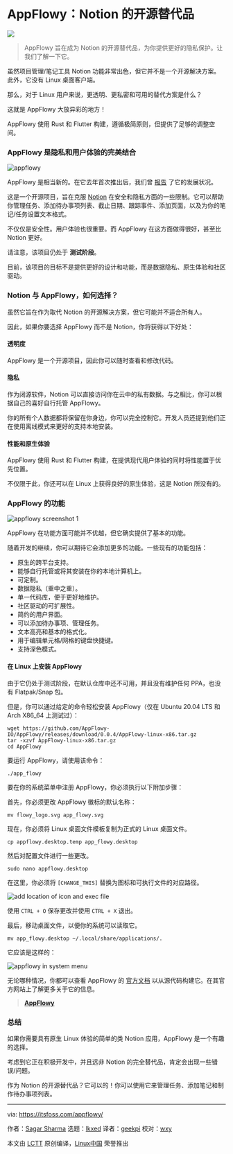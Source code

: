[#]: subject: "AppFlowy: An Open-Source Alternative to Notion"
[#]: via: "https://itsfoss.com/appflowy/"
[#]: author: "Sagar Sharma https://itsfoss.com/author/sagar/"
[#]: collector: "lkxed"
[#]: translator: "geekpi"
[#]: reviewer: "wxy"
[#]: publisher: "wxy"
[#]: url: "https://linux.cn/article-14888-1.html"

AppFlowy：Notion 的开源替代品
======

![](https://img.linux.net.cn/data/attachment/album/202208/02/102316f1g6p369uyeeybgo.jpg)

> AppFlowy 旨在成为 Notion 的开源替代品，为你提供更好的隐私保护。让我们了解一下它。

虽然项目管理/笔记工具 Notion 功能非常出色，但它并不是一个开源解决方案。此外，它没有 Linux 桌面客户端。

那么，对于 Linux 用户来说，更透明、更私密和可用的替代方案是什么？

这就是 AppFlowy 大放异彩的地方！

AppFlowy 使用 Rust 和 Flutter 构建，遵循极简原则，但提供了足够的调整空间。

### AppFlowy 是隐私和用户体验的完美结合

![appflowy][1]

AppFlowy 是相当新的。在它去年首次推出后，我们曾 [报告][2] 了它的发展状况。

这是一个开源项目，旨在克服 [Notion][3] 在安全和隐私方面的一些限制。它可以帮助你管理任务、添加待办事项列表、截止日期、跟踪事件、添加页面，以及为你的笔记/任务设置文本格式。

不仅仅是安全性。用户体验也很重要。而 AppFlowy 在这方面做得很好，甚至比 Notion 更好。

请注意，该项目仍处于 **测试阶段**。

目前，该项目的目标不是提供更好的设计和功能，而是数据隐私、原生体验和社区驱动。

### Notion 与 AppFlowy，如何选择？

虽然它旨在作为取代 Notion 的开源解决方案，但它可能并不适合所有人。

因此，如果你要选择 AppFlowy 而不是 Notion，你将获得以下好处：

#### 透明度

AppFlowy 是一个开源项目，因此你可以随时查看和修改代码。

#### 隐私

作为闭源软件，Notion 可以直接访问你在云中的私有数据。与之相比，你可以根据自己的喜好自行托管 AppFlowy。

你的所有个人数据都将保留在你身边，你可以完全控制它。开发人员还提到他们正在使用离线模式来更好的支持本地安装。

#### 性能和原生体验

AppFlowy 使用 Rust 和 Flutter 构建，在提供现代用户体验的同时将性能置于优先位置。

不仅限于此，你还可以在 Linux 上获得良好的原生体验，这是 Notion 所没有的。

### AppFlowy 的功能

![appflowy screenshot 1][4]

AppFlowy 在功能方面可能并不优越，但它确实提供了基本的功能。

随着开发的继续，你可以期待它会添加更多的功能。一些现有的功能包括：

* 原生的跨平台支持。
* 能够自行托管或将其安装在你的本地计算机上。
* 可定制。
* 数据隐私（重中之重）。
* 单一代码库，便于更好地维护。
* 社区驱动的可扩展性。
* 简约的用户界面。
* 可以添加待办事项、管理任务。
* 文本高亮和基本的格式化。
* 用于编辑单元格/网格的键盘快捷键。
* 支持深色模式。

#### 在 Linux 上安装 AppFlowy

由于它仍处于测试阶段，在默认仓库中还不可用，并且没有维护任何 PPA，也没有 Flatpak/Snap 包。

但是，你可以通过给定的命令轻松安装 AppFlowy（仅在 Ubuntu 20.04 LTS 和 Arch X86_64 上测试过）：

```
wget https://github.com/AppFlowy-IO/AppFlowy/releases/download/0.0.4/AppFlowy-linux-x86.tar.gz
tar -xzvf AppFlowy-linux-x86.tar.gz
cd AppFlowy
```

要运行 AppFlowy，请使用该命令：

```
./app_flowy
```

要在你的系统菜单中注册 AppFlowy，你必须执行以下附加步骤：

首先，你必须更改 AppFlowy 徽标的默认名称：

```
mv flowy_logo.svg app_flowy.svg
```

现在，你必须将 Linux 桌面文件模板复制为正式的 Linux 桌面文件。

```
cp appflowy.desktop.temp app_flowy.desktop
```

然后对配置文件进行一些更改。

```
sudo nano appflowy.desktop
```

在这里，你必须将 `[CHANGE_THIS]` 替换为图标和可执行文件的对应路径。

![add location of icon and exec file][5]

使用 `CTRL + O` 保存更改并使用 `CTRL + X` 退出。

最后，移动桌面文件，以便你的系统可以读取它。

```
mv app_flowy.desktop ~/.local/share/applications/.
```

它应该是这样的：

![appflowy in system menu][6]

无论哪种情况，你都可以查看 AppFlowy 的 [官方文档][7] 以从源代码构建它。在其官方网站上了解更多关于它的信息。

> **[AppFlowy][8]**

### 总结

如果你需要具有原生 Linux 体验的简单的类 Notion 应用，AppFlowy 是一个有趣的选择。

考虑到它正在积极开发中，并且远非 Notion 的完全替代品，肯定会出现一些错误/问题。

作为 Notion 的开源替代品？它可以的！你可以使用它来管理任务、添加笔记和制作待办事项列表。

--------------------------------------------------------------------------------

via: https://itsfoss.com/appflowy/

作者：[Sagar Sharma][a]
选题：[lkxed][b]
译者：[geekpi](https://github.com/geekpi)
校对：[wxy](https://github.com/wxy)

本文由 [LCTT](https://github.com/LCTT/TranslateProject) 原创编译，[Linux中国](https://linux.cn/) 荣誉推出

[a]: https://itsfoss.com/author/sagar/
[b]: https://github.com/lkxed
[1]: https://itsfoss.com/wp-content/uploads/2022/07/AppFlowy.png
[2]: https://news.itsfoss.com/appflowy-development/
[3]: https://www.notion.so/
[4]: https://itsfoss.com/wp-content/uploads/2022/07/appflowy-screenshot-1.png
[5]: https://itsfoss.com/wp-content/uploads/2022/07/Add-location-of-icon-and-exec-file-800x524.png
[6]: https://itsfoss.com/wp-content/uploads/2022/07/AppFlowy-in-System-menu-1.png
[7]: https://appflowy.gitbook.io/docs/essential-documentation/contribute-to-appflowy/software-contributions/environment-setup/building-on-linux
[8]: https://www.appflowy.io/
